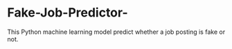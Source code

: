 # Fake-Job-Predictor-
This Python machine learning model predict whether a job posting is fake or not.
